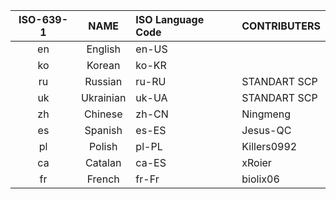 | ISO-639-1 |   NAME    | ISO Language Code | CONTRIBUTERS |
| :-------: | :-------: | :---------------- | ------------ |
|    en     |  English  | en-US             |              |
|    ko     |  Korean   | ko-KR             |              |
|    ru     |  Russian  | ru-RU             | STANDART SCP |
|    uk     | Ukrainian | uk-UA             | STANDART SCP |
|    zh     |  Chinese  | zh-CN             | Ningmeng     |
|    es     |  Spanish  | es-ES             | Jesus-QC     |
|    pl     |  Polish   | pl-PL             | Killers0992  |
|    ca     |  Catalan  | ca-ES             | xRoier       |
|    fr     |  French   | fr-Fr             | biolix06     |
